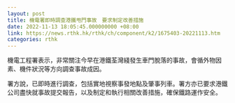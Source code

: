 ```yaml
---
layout: post
title: 機電署即時調查港鐵甩門事故　要求制定改善措施
date: 2022-11-13 18:05:45.000000000 +08:00
link: https://news.rthk.hk/rthk/ch/component/k2/1675403-20221113.htm
categories: rthk
---
```


機電工程署表示，非常關注今早在港鐵荃灣綫發生車門脫落的事故，會循外物因素、機件狀況等方向調查事故成因。

署方說，已即時進行調查，包括實地視察事發地點及肇事列車。署方亦已要求港鐵公司盡快就事故提交報告，以及制定和執行相關改善措施，確保鐵路運作安全。
